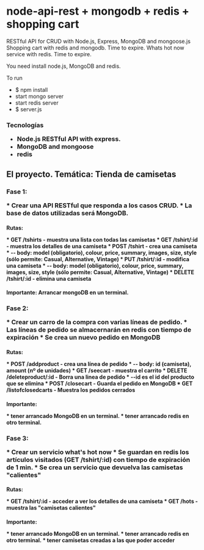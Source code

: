 node-api-rest + mongodb + redis + shopping cart
===============================================

RESTful API for CRUD with Node.js, Express, MongoDB and mongoose.js
Shopping cart with redis and mongodb. Time to expire.
Whats hot now service with redis. Time to expire.

You need install node.js, MongoDB and redis.

To run
* $ npm install
* start mongo server
* start redis server
* $ server.js


<h3> Tecnologías 
<p>

* Node.js RESTful API with express.
* MongoDB and mongoose
* redis

<h2> El proyecto. Temática: Tienda de camisetas

<h3>Fase 1: 
<p>
* Crear una API RESTful que responda a los casos CRUD.
* La base de datos utilizadas será MongoDB.
      
<h4> Rutas:
<p>
* GET /tshirts - muestra una lista con todas las camisetas
* GET /tshirt/:id - muestra los detalles de una camiseta
* POST /tshirt - crea una camiseta
* -- body: model (obligatorio), colour, price, summary, images, size, style (sólo permite: Casual, Alternative, Vintage)
* PUT /tshirt/:id - modifica una camiseta
* -- body: model (obligatorio), colour, price, summary, images, size, style (sólo permite: Casual, Alternative, Vintage)
* DELETE /tshirt/:id - elimina una camiseta
    
<h4> Importante: Arrancar mongoDB en un terminal.

<h3>Fase 2: 
<p>
* Crear un carro de la compra con varias líneas de pedido.
* Las líneas de pedido se almacernarán en redis con tiempo de expiración
* Se crea un nuevo pedido en MongoDB
      
<h4> Rutas:
<p>
* POST /addproduct - crea una línea de pedido
* -- body: id (camiseta), amount (nº de unidades)
* GET /seecart - muestra el carrito
* DELETE /deleteproduct/:id - Borra una linea de pedido
* --id es el id del producto que se elimina
* POST /closecart - Guarda el pedido en MongoDB
* GET /listofclosedcarts - Muestra los pedidos cerrados
    
<h4> Importante: 
<p>
* tener arrancado MongoDB en un terminal.
* tener arrancado redis en otro terminal.

<h3>Fase 3: 
<p>
* Crear un servicio what's hot now
* Se guardan en redis los artículos visitados (GET /tshirt/:id) con tiempo de expiración de 1 min.
* Se crea un servicio que devuelva las camisetas "calientes"
      
<h4> Rutas:
<p>
* GET /tshirt/:id - acceder a ver los detalles de una camiseta
* GET /hots - muestra las "camisetas calientes"
    
<h4> Importante: 
<p>
* tener arrancado MongoDB en un terminal.
* tener arrancado redis en otro terminal.
* tener camisetas creadas a las que poder acceder






